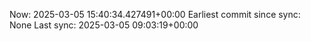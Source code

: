 Now: 2025-03-05 15:40:34.427491+00:00 Earliest commit since sync: None Last sync: 2025-03-05 09:03:19+00:00
